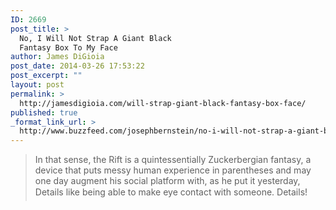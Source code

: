 ```yaml
---
ID: 2669
post_title: >
  No, I Will Not Strap A Giant Black
  Fantasy Box To My Face
author: James DiGioia
post_date: 2014-03-26 17:53:22
post_excerpt: ""
layout: post
permalink: >
  http://jamesdigioia.com/will-strap-giant-black-fantasy-box-face/
published: true
_format_link_url: >
  http://www.buzzfeed.com/josephbernstein/no-i-will-not-strap-a-giant-black-fantasy-box-to-my-face
---
```

> In that sense, the Rift is a quintessentially Zuckerbergian fantasy, a device that puts messy human experience in parentheses and may one day augment his social platform with, as he put it yesterday, Details like being able to make eye contact with someone. Details!